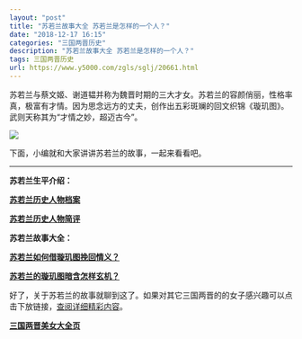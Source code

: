 ```yaml
---
layout: "post"
title: "苏若兰故事大全 苏若兰是怎样的一个人？"
date: "2018-12-17 16:15"
categories: "三国两晋历史"
description: "苏若兰故事大全 苏若兰是怎样的一个人？"
tags: 三国两晋历史
url: https://www.y5000.com/zgls/sglj/20661.html
---
```






苏若兰与蔡文姬、谢道韫并称为魏晋时期的三大才女。苏若兰的容颜俏丽，性格率真，极富有才情。因为思念远方的丈夫，创作出五彩斑斓的回文织锦《璇玑图》。武则天称其为“才情之妙，超迈古今”。

![](https://img.y5000.comhttps://www.y5000.com/uploads/allimg/170502/6-1F5021020321U.jpg)

下面，小编就和大家讲讲苏若兰的故事，一起来看看吧。

* * *

**苏若兰生平介绍：**

**[苏若兰历史人物档案](https://www.y5000.com/zgls/sglj/20588.html)**

**[苏若兰历史人物简评](https://www.y5000.com/zgls/sglj/20589.html)**

**苏若兰故事大全：**

**[苏若兰如何借璇玑图挽回情义？](https://www.y5000.com/zgls/sglj/20591.html)**

**[苏若兰的璇玑图暗含怎样玄机？](https://www.y5000.com/zgls/sglj/20592.html)**

好了，关于苏若兰的故事就聊到这了。如果对其它三国两晋的的女子感兴趣可以点击下放链接，[查阅详细精彩内容](https://www.y5000.com/zgls/sglj/19752.html)。

**[三国两晋美女大全页](https://www.y5000.com/zgls/sglj/19752.html)**
